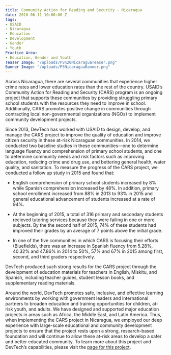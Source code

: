 ```yaml
---
title: Community Action for Reading and Security - Nicaragua
date: 2018-06-11 10:00:00 Z
tags:
- USAID
- Nicaragua
- Education
- Development
- Gender
- Youth
Practice Area:
- Education, Gender and Youth
Teaser Image: "/uploads/PS%20NicaraguaTeaser.png"
Banner Image: "/uploads/PSNicaraguaBanner.png"
---
```


Across Nicaragua, there are several communities that experience higher crime rates and lower education rates than the rest of the country. USAID’s Community Action for Reading and Security (CARS) program is an ongoing project that supports these communities by providing struggling primary school students with the resources they need to improve in school. Additionally, CARS promotes positive change in communities through contracting local non-governmental organizations (NGOs) to implement community development projects. 

Since 2013, DevTech has worked with USAID to design, develop, and manage the CARS project to improve the quality of education and improve citizen security in these at-risk Nicaraguan communities. In 2014, we conducted two baseline studies in these communities—one to determine language fluency and comprehension of primary school students, and one to determine community needs and risk factors such as improving education, reducing crime and drug use, and bettering general health, water quality, and sanitation. To measure the progress of the CARS project, we conducted  a follow up study in 2015 and found that:

* English comprehension of primary school students increased by 8% while Spanish comprehension increased by 48%. In addition, primary school enrollment increased from 88% in 2013 to 93% in 2015 and general educational advancement of students increased at a rate of 94%. 

* At the beginning of 2015, a total of 316 primary and secondary students recieved tutoring services because they were failing in one or more subjects. By the the second half of 2015, 74% of these students had improved their grades by an average of 7 points above the initial grade.

* In one of the five communities in which CARS is focusing their efforts (Bluefields), there was an increase in Spanish fluency from 5.28%, 40.32% and 47.86% in 2014 to 50%, 57% and 67% in 2015 among first, second, and third graders respectively. 

DevTech produced such strong results for the CARS project through the development of education materials for teachers in English, Miskitu, and Spanish, including teacher guides, student lesson books, and supplementary reading materials.  

Around the world, DevTech promotes safe, inclusive, and effective learning environments by working with government leaders and international partners to broaden education and training opportunities for children, at-risk youth, and adults. We have designed and supported major education projects in areas such as Africa, the Middle East, and Latin America. Thus, when implementing the CARS project in Nicaragua, we employed our deep experience with large-scale educational and community development projects to ensure that the project rests upon a strong, research-based foundation and will continue to allow these at-risk areas to develop a safer and better educated community. To learn more about this project and DevTech’s capabilities, please visit the [page for this project](https://devtechsys.com/projects/Community-Action-for-Reading-a/).  
